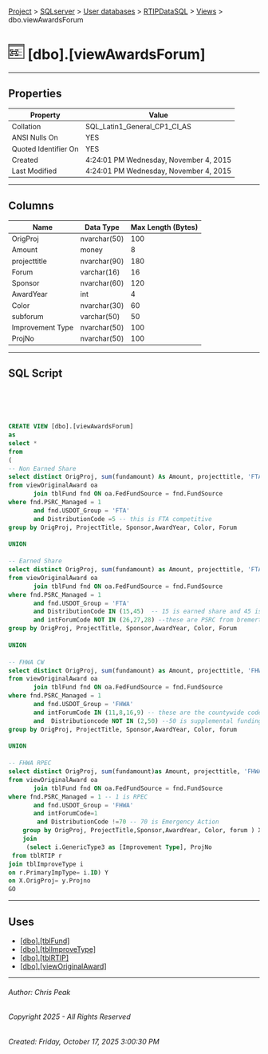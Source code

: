 #### 

[Project](../../../../index.md) > [SQLserver](../../../index.md) > [User databases](../../index.md) > [RTIPDataSQL](../index.md) > [Views](Views.md) > dbo.viewAwardsForum

# ![Views](../../../../Images/View32.png) [dbo].[viewAwardsForum]

---

## <a name="#properties"></a>Properties

| Property | Value |
|---|---|
| Collation | SQL_Latin1_General_CP1_CI_AS |
| ANSI Nulls On | YES |
| Quoted Identifier On | YES |
| Created | 4:24:01 PM Wednesday, November 4, 2015 |
| Last Modified | 4:24:01 PM Wednesday, November 4, 2015 |


---

## <a name="#columns"></a>Columns

| Name | Data Type | Max Length (Bytes) |
|---|---|---|
| OrigProj | nvarchar(50) | 100 |
| Amount | money | 8 |
| projecttitle | nvarchar(90) | 180 |
| Forum | varchar(16) | 16 |
| Sponsor | nvarchar(60) | 120 |
| AwardYear | int | 4 |
| Color | nvarchar(30) | 60 |
| subforum | varchar(50) | 50 |
| Improvement Type | nvarchar(50) | 100 |
| ProjNo | nvarchar(50) | 100 |


---

## <a name="#sqlscript"></a>SQL Script

```sql




CREATE VIEW [dbo].[viewAwardsForum]
as
select * 
from
(
-- Non Earned Share
select distinct OrigProj, sum(fundamount) As Amount, projecttitle, 'FTA Competitive' AS Forum, Sponsor,AwardYear, Color, Forum as subforum
from viewOriginalAward oa
       join tblFund fnd ON oa.FedFundSource = fnd.FundSource
where fnd.PSRC_Managed = 1
       and fnd.USDOT_Group = 'FTA'
	   and DistributionCode =5 -- this is FTA competitive
group by OrigProj, ProjectTitle, Sponsor,AwardYear, Color, Forum

UNION

-- Earned Share
select distinct OrigProj, sum(fundamount) as Amount, projecttitle, 'FTA Earned Share' AS Forum, Sponsor,AwardYear, Color, Forum as subforum
from viewOriginalAward oa
       join tblFund fnd ON oa.FedFundSource = fnd.FundSource
where fnd.PSRC_Managed = 1
       and fnd.USDOT_Group = 'FTA'
	   and DistributionCode IN (15,45)  -- 15 is earned share and 45 is SOGR
	   and intForumCode NOT IN (26,27,28) --these are PSRC from bremerton, marysville, and ste UZA
group by OrigProj, ProjectTitle, Sponsor,AwardYear, Color, Forum

UNION

-- FHWA CW
select distinct OrigProj, sum(fundamount) as Amount, projecttitle, 'FHWA Countywide' AS Forum, Sponsor,AwardYear, Color, Forum as subforum
from viewOriginalAward oa
       join tblFund fnd ON oa.FedFundSource = fnd.FundSource
where fnd.PSRC_Managed = 1
       and fnd.USDOT_Group = 'FHWA'
	   and intForumCode IN (11,8,16,9) -- these are the countywide codes
	   and  Distributioncode NOT IN (2,50) --50 is supplemental funding action, 2 is contingency distribution
group by OrigProj, ProjectTitle, Sponsor,AwardYear, Color, forum

UNION

-- FHWA RPEC
select distinct OrigProj, sum(fundamount)as Amount, projecttitle, 'FHWA RPEC' AS Forum, Sponsor,AwardYear, Color, Forum as subforum
from viewOriginalAward oa
       join tblFund fnd ON oa.FedFundSource = fnd.FundSource
where fnd.PSRC_Managed = 1 -- 1 is RPEC
       and fnd.USDOT_Group = 'FHWA'
	   and intForumCode=1
		and DistributionCode !=70 -- 70 is Emergency Action
	group by OrigProj, ProjectTitle,Sponsor,AwardYear, Color, forum ) X
	join
	 (select i.GenericType3 as [Improvement Type], ProjNo
 from tblRTIP r 
join tblImproveType i
on r.PrimaryImpType= i.ID) Y
on X.OrigProj= y.Projno
GO

```


---

## <a name="#uses"></a>Uses

* [[dbo].[tblFund]](../Tables/dbo_tblFund.md)
* [[dbo].[tblImproveType]](../Tables/dbo_tblImproveType.md)
* [[dbo].[tblRTIP]](../Tables/dbo_tblRTIP.md)
* [[dbo].[viewOriginalAward]](dbo_viewOriginalAward.md)


---

###### Author:  Chris Peak

###### Copyright 2025 - All Rights Reserved

###### Created: Friday, October 17, 2025 3:00:30 PM

